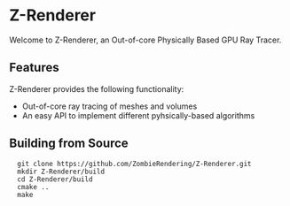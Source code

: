 # Z-Renderer

Welcome to Z-Renderer, an Out-of-core Physically Based 
GPU Ray Tracer.

## Features

Z-Renderer provides the following functionality:
* Out-of-core ray tracing of meshes and volumes
* An easy API to implement different pyhsically-based algorithms

## Building from Source

```
  git clone https://github.com/ZombieRendering/Z-Renderer.git
  mkdir Z-Renderer/build
  cd Z-Renderer/build
  cmake ..
  make
```

